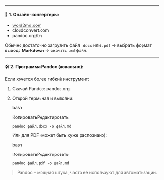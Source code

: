 


---

#### 🔄 1. Онлайн-конвертеры:

- [word2md.com](https://word2md.com/)
- cloudconvert.com
- pandoc.org/try

Обычно достаточно загрузить файл `.docx` или `.pdf` → выбрать формат вывода **Markdown** → скачать `.md` файл.

---

#### 🛠 2. Программа **Pandoc** (локально):

Если хочется более гибкий инструмент:

1. Скачай Pandoc: pandoc.org
2. Открой терминал и выполни:
    
    bash
    
    КопироватьРедактировать
    
    `pandoc файл.docx -o файл.md`
    
    Или для PDF (может быть хуже распознано):
    
    bash
    
    КопироватьРедактировать
    
    `pandoc файл.pdf -o файл.md`
    

> Pandoc – мощная штука, часто её используют для автоматизации.